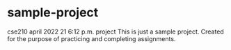 # sample-project
cse210 april 2022 21 6:12 p.m. project
This is just a sample project.
Created for the purpose of practicing and completing assignments.
